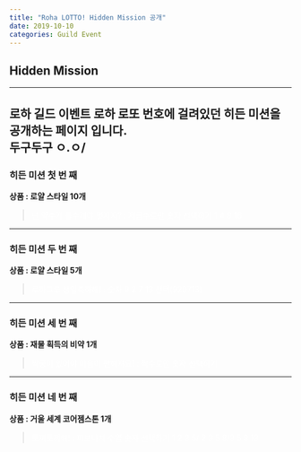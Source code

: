 ```yaml
---
title: "Roha LOTTO! Hidden Mission 공개"
date: 2019-10-10 
categories: Guild Event
---
```

## Hidden Mission 
--- 
로하 길드 이벤트 로하 로또 번호에 걸려있던 히든 미션을 공개하는 페이지 입니다.   
두구두구 ㅇ.ㅇ/  
---  
### 히든 미션 첫 번 째
**상품 : 로얄 스타일 10개**  
> <span style="color:white">난 약수가 홀수개야 멋지지? : 제곱수로만 숫자 선택하기 1 4 9 16</span>
---  
### 히든 미션 두 번 째
**상품 : 로얄 스타일 5개**  
> <span style="color:white">로하그루 생일축하해! : 숫자 9 2 7 13 선택(920713)</span>
---  
### 히든 미션 세 번 째
**상품 : 재물 획득의 비약 1개**  
> <span style="color:white">짝궁이 있어야 마음이 편해져요! : 짝수로만 숫자 선택하기</span>
---  
### 히든 미션 네 번 째
**상품 : 거울 세계 코어젬스톤 1개**  
> <span style="color:white">토끼토끼해! : 피보나치 수열 숫자 선택하기 1 2 3 5/ 2 3 5 8/3 5 8 13</span>
